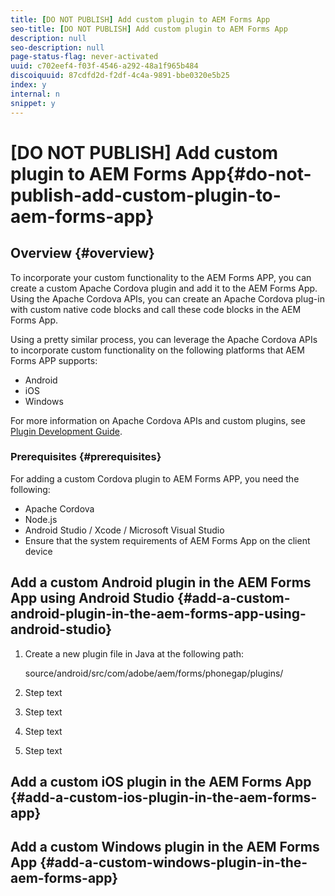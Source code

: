 ```yaml
---
title: [DO NOT PUBLISH] Add custom plugin to AEM Forms App
seo-title: [DO NOT PUBLISH] Add custom plugin to AEM Forms App
description: null
seo-description: null
page-status-flag: never-activated
uuid: c702eef4-f03f-4546-a292-48a1f965b484
discoiquuid: 87cdfd2d-f2df-4c4a-9891-bbe0320e5b25
index: y
internal: n
snippet: y
---
```


# [DO NOT PUBLISH] Add custom plugin to AEM Forms App{#do-not-publish-add-custom-plugin-to-aem-forms-app}

## Overview {#overview}

To incorporate your custom functionality to the AEM Forms APP, you can create a custom Apache Cordova plugin and add it to the AEM Forms App. Using the Apache Cordova APIs, you can create an Apache Cordova plug-in with custom native code blocks and call these code blocks in the AEM Forms App.

Using a pretty similar process, you can leverage the Apache Cordova APIs to incorporate custom functionality on the following platforms that AEM Forms APP supports:

* Android
* iOS
* Windows

For more information on Apache Cordova APIs and custom plugins, see [Plugin Development Guide](https://cordova.apache.org/docs/en/latest/guide/hybrid/plugins/).

### Prerequisites {#prerequisites}

For adding a custom Cordova plugin to AEM Forms APP, you need the following:

* Apache Cordova
* Node.js
* Android Studio / Xcode / Microsoft Visual Studio
* Ensure that the system requirements of AEM Forms App on the client device

## Add a custom Android plugin in the AEM Forms App using Android Studio {#add-a-custom-android-plugin-in-the-aem-forms-app-using-android-studio}

1. Create a new plugin file in Java at the following path:

   source/android/src/com/adobe/aem/forms/phonegap/plugins/

1. Step text
1. Step text
1. Step text
1. Step text

## Add a custom iOS plugin in the AEM Forms App {#add-a-custom-ios-plugin-in-the-aem-forms-app}

## Add a custom Windows plugin in the AEM Forms App {#add-a-custom-windows-plugin-in-the-aem-forms-app}


